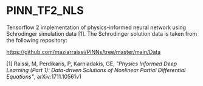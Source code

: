 # PINN_TF2_NLS
Tensorflow 2 implementation of physics-informed neural network using Schrodinger simulation data [1]. The Schrodinger solution data is taken from the following repository:

https://github.com/maziarraissi/PINNs/tree/master/main/Data

[1] Raissi, M, Perdikaris, P, Karniadakis, GE, *"Physics Informed Deep Learning (Part 1): Data-driven Solutions of Nonlinear Partial Differential Equations"*, arXiv:1711.10561v1